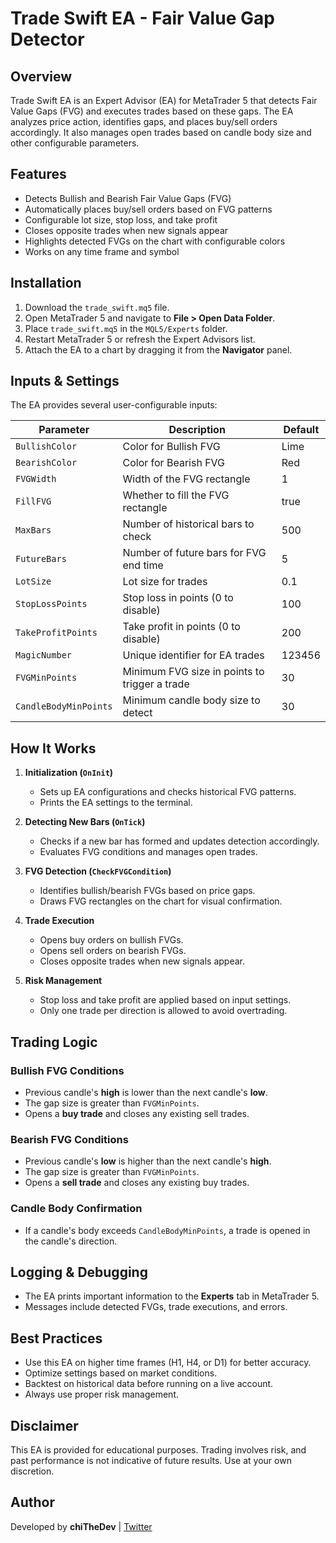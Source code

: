 # Trade Swift EA - Fair Value Gap Detector

## Overview
Trade Swift EA is an Expert Advisor (EA) for MetaTrader 5 that detects Fair Value Gaps (FVG) and executes trades based on these gaps. The EA analyzes price action, identifies gaps, and places buy/sell orders accordingly. It also manages open trades based on candle body size and other configurable parameters.

## Features
- Detects Bullish and Bearish Fair Value Gaps (FVG)
- Automatically places buy/sell orders based on FVG patterns
- Configurable lot size, stop loss, and take profit
- Closes opposite trades when new signals appear
- Highlights detected FVGs on the chart with configurable colors
- Works on any time frame and symbol

## Installation
1. Download the `trade_swift.mq5` file.
2. Open MetaTrader 5 and navigate to **File > Open Data Folder**.
3. Place `trade_swift.mq5` in the `MQL5/Experts` folder.
4. Restart MetaTrader 5 or refresh the Expert Advisors list.
5. Attach the EA to a chart by dragging it from the **Navigator** panel.

## Inputs & Settings
The EA provides several user-configurable inputs:

| Parameter | Description | Default |
|-----------|-------------|---------|
| `BullishColor` | Color for Bullish FVG | Lime |
| `BearishColor` | Color for Bearish FVG | Red |
| `FVGWidth` | Width of the FVG rectangle | 1 |
| `FillFVG` | Whether to fill the FVG rectangle | true |
| `MaxBars` | Number of historical bars to check | 500 |
| `FutureBars` | Number of future bars for FVG end time | 5 |
| `LotSize` | Lot size for trades | 0.1 |
| `StopLossPoints` | Stop loss in points (0 to disable) | 100 |
| `TakeProfitPoints` | Take profit in points (0 to disable) | 200 |
| `MagicNumber` | Unique identifier for EA trades | 123456 |
| `FVGMinPoints` | Minimum FVG size in points to trigger a trade | 30 |
| `CandleBodyMinPoints` | Minimum candle body size to detect | 30 |

## How It Works
1. **Initialization (`OnInit`)**
   - Sets up EA configurations and checks historical FVG patterns.
   - Prints the EA settings to the terminal.
   
2. **Detecting New Bars (`OnTick`)**
   - Checks if a new bar has formed and updates detection accordingly.
   - Evaluates FVG conditions and manages open trades.
   
3. **FVG Detection (`CheckFVGCondition`)**
   - Identifies bullish/bearish FVGs based on price gaps.
   - Draws FVG rectangles on the chart for visual confirmation.
   
4. **Trade Execution**
   - Opens buy orders on bullish FVGs.
   - Opens sell orders on bearish FVGs.
   - Closes opposite trades when new signals appear.
   
5. **Risk Management**
   - Stop loss and take profit are applied based on input settings.
   - Only one trade per direction is allowed to avoid overtrading.

## Trading Logic
### Bullish FVG Conditions
- Previous candle's **high** is lower than the next candle's **low**.
- The gap size is greater than `FVGMinPoints`.
- Opens a **buy trade** and closes any existing sell trades.

### Bearish FVG Conditions
- Previous candle's **low** is higher than the next candle's **high**.
- The gap size is greater than `FVGMinPoints`.
- Opens a **sell trade** and closes any existing buy trades.

### Candle Body Confirmation
- If a candle's body exceeds `CandleBodyMinPoints`, a trade is opened in the candle's direction.

## Logging & Debugging
- The EA prints important information to the **Experts** tab in MetaTrader 5.
- Messages include detected FVGs, trade executions, and errors.

## Best Practices
- Use this EA on higher time frames (H1, H4, or D1) for better accuracy.
- Optimize settings based on market conditions.
- Backtest on historical data before running on a live account.
- Always use proper risk management.

## Disclaimer
This EA is provided for educational purposes. Trading involves risk, and past performance is not indicative of future results. Use at your own discretion.

## Author
Developed by **chiTheDev** | [Twitter](https://www.x.com/chithedev)

